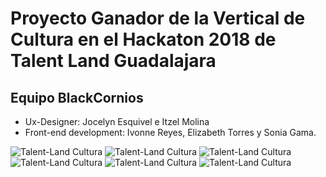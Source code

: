 # Proyecto Ganador de la Vertical de Cultura en el Hackaton 2018 de Talent Land Guadalajara
## Equipo BlackCornios
- Ux-Designer: Jocelyn Esquivel e Itzel Molina
- Front-end development: Ivonne Reyes, Elizabeth Torres y Sonia Gama.

![Talent-Land Cultura](https://user-images.githubusercontent.com/32865262/38578148-bf2fa392-3cc8-11e8-9ce9-e05cb333fa81.png)
![Talent-Land Cultura](https://user-images.githubusercontent.com/32865262/38578149-bf58c664-3cc8-11e8-972f-6258390ade3a.png)
![Talent-Land Cultura](https://user-images.githubusercontent.com/32865262/38578150-bf727d02-3cc8-11e8-9d87-8c39c04c7fa9.png)
![Talent-Land Cultura](https://user-images.githubusercontent.com/32865262/38578151-bf8ecd86-3cc8-11e8-810e-7170ca79f658.png)
![Talent-Land Cultura](https://user-images.githubusercontent.com/32865262/38578152-bfab4330-3cc8-11e8-9157-f3076b86c32b.png)
![Talent-Land Cultura](https://user-images.githubusercontent.com/32865262/38578153-bfd0d3d4-3cc8-11e8-9b28-9dc6f8f92804.png)
